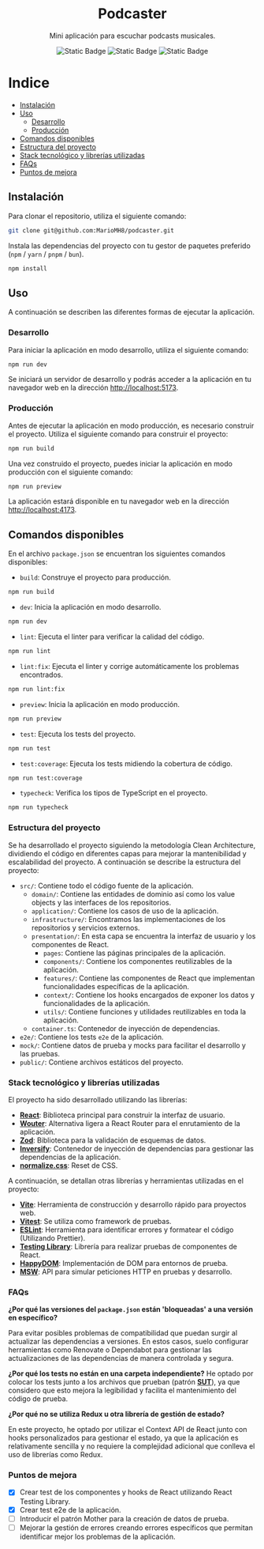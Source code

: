 <h1 align="center">
  Podcaster
</h1>

<p align="center">
  Mini aplicación para escuchar podcasts musicales.
</p>

<p align="center">
  <img alt="Static Badge" src="https://img.shields.io/badge/version-v.1.0.0-blue">
  <img alt="Static Badge" src="https://img.shields.io/badge/build-passing-green">
  <img alt="Static Badge" src="https://img.shields.io/badge/coverage-100%25-green">
</p>

Indice
======

<!--ts-->

* [Instalación](#instalación)
* [Uso](#uso)
    * [Desarrollo](#desarrollo)
    * [Producción](#producción)
* [Comandos disponibles](#comandos-disponibles)
* [Estructura del proyecto](#estructura-del-proyecto)
* [Stack tecnológico y librerías utilizadas](#stack-tecnológico-y-librerías-utilizadas)
* [FAQs](#faqs)
* [Puntos de mejora](#puntos-de-mejora)

<!--te-->

## Instalación

Para clonar el repositorio, utiliza el siguiente comando:

```bash
git clone git@github.com:MarioMH8/podcaster.git
```

Instala las dependencias del proyecto con tu gestor de paquetes preferido (`npm` / `yarn` / `pnpm` / `bun`).

```bash
npm install
```

## Uso

A continuación se describen las diferentes formas de ejecutar la aplicación.

### Desarrollo

Para iniciar la aplicación en modo desarrollo, utiliza el siguiente comando:

```bash
npm run dev
```

Se iniciará un servidor de desarrollo y podrás acceder a la aplicación en tu navegador web en la dirección
[http://localhost:5173](http://localhost:5173).

### Producción

Antes de ejecutar la aplicación en modo producción, es necesario construir el proyecto. Utiliza el siguiente comando
para construir el proyecto:

```bash
npm run build
```

Una vez construido el proyecto, puedes iniciar la aplicación en modo producción con el siguiente comando:

```bash
npm run preview
```

La aplicación estará disponible en tu navegador web en la dirección [http://localhost:4173](http://localhost:4173).

## Comandos disponibles

En el archivo `package.json` se encuentran los siguientes comandos disponibles:

- `build`: Construye el proyecto para producción.

```bash
npm run build
```

- `dev`: Inicia la aplicación en modo desarrollo.

```bash
npm run dev
```

- `lint`: Ejecuta el linter para verificar la calidad del código.

```bash
npm run lint
```

- `lint:fix`: Ejecuta el linter y corrige automáticamente los problemas encontrados.

```bash
npm run lint:fix
```

- `preview`: Inicia la aplicación en modo producción.

```bash
npm run preview
```

- `test`: Ejecuta los tests del proyecto.

```bash
npm run test
```

- `test:coverage`: Ejecuta los tests midiendo la cobertura de código.

```bash
npm run test:coverage
```

- `typecheck`: Verifica los tipos de TypeScript en el proyecto.

```bash
npm run typecheck
```

### Estructura del proyecto

Se ha desarrollado el proyecto siguiendo la metodología Clean Architecture, dividiendo el código en diferentes capas
para mejorar la mantenibilidad y escalabilidad del proyecto. A continuación se describe la estructura del proyecto:

- `src/`: Contiene todo el código fuente de la aplicación.
    - `domain/`: Contiene las entidades de dominio así como los value objects y las interfaces de los repositorios.
    - `application/`: Contiene los casos de uso de la aplicación.
    - `infrastructure/`: Encontramos las implementaciones de los repositorios y servicios externos.
    - `presentation/`: En esta capa se encuentra la interfaz de usuario y los componentes de React.
        - `pages`: Contiene las páginas principales de la aplicación.
        - `components/`: Contiene los componentes reutilizables de la aplicación.
        - `features/`: Contiene las componentes de React que implementan funcionalidades específicas de la aplicación.
        - `context/`: Contiene los hooks encargados de exponer los datos y funcionalidades de la aplicación.
        - `utils/`: Contiene funciones y utilidades reutilizables en toda la aplicación.
    - `container.ts`: Contenedor de inyección de dependencias.
- `e2e/`: Contiene los tests `e2e` de la aplicación.
- `mock/`: Contiene datos de prueba y mocks para facilitar el desarrollo y las pruebas.
- `public/`: Contiene archivos estáticos del proyecto.

### Stack tecnológico y librerías utilizadas

El proyecto ha sido desarrollado utilizando las librerías:

- [**React**](https://es.react.dev/): Biblioteca principal para construir la interfaz de usuario.
- [**Wouter**](https://www.npmjs.com/package/wouter): Alternativa ligera a React Router para el enrutamiento de la
  aplicación.
- [**Zod**](https://zod.dev/): Biblioteca para la validación de esquemas de datos.
- [**Inversify**](https://inversify.io/): Contenedor de inyección de dependencias para gestionar las dependencias de la
  aplicación.
- [**normalize.css**](https://necolas.github.io/normalize.css/): Reset de CSS.

A continuación, se detallan otras librerías y herramientas utilizadas en el proyecto:

- [**Vite**](https://vitejs.dev/): Herramienta de construcción y desarrollo rápido para proyectos web.
- [**Vitest**](https://vitest.dev/): Se utiliza como framework de pruebas.
- [**ESLint**](https://eslint.org/): Herramienta para identificar errores y formatear el código (Utilizando Prettier).
- [**Testing Library**](https://testing-library.com/): Librería para realizar pruebas de componentes de React.
- [**HappyDOM**](https://github.com/capricorn86/happy-dom): Implementación de DOM para entornos de prueba.
- [**MSW**](https://mswjs.io/): API para simular peticiones HTTP en pruebas y desarrollo.

### FAQs

**¿Por qué las versiones del `package.json` están 'bloqueadas' a una versión en específico?**

Para evitar posibles problemas de compatibilidad que puedan surgir al actualizar las dependencias a versiones. En estos
casos, suelo configurar herramientas como Renovate o Dependabot para gestionar las actualizaciones de las dependencias
de manera controlada y segura.

**¿Por qué los tests no están en una carpeta independiente?**
He optado por colocar los tests junto a los archivos que prueban (patrón
[**SUT**](https://martinfowler.com/bliki/UnitTest.html#:~:text=SUT%20is%20an%20abbreviation%20for,under%20test%20(or%20system%20under%20test).)), ya que considero que esto mejora la legibilidad y facilita el mantenimiento del código de prueba.

**¿Por qué no se utiliza Redux u otra librería de gestión de estado?**

En este proyecto, he optado por utilizar el Context API de React junto con hooks personalizados para gestionar el
estado,
ya que la aplicación es relativamente sencilla y no requiere la complejidad adicional que conlleva el uso de librerías
como Redux.

### Puntos de mejora

- [X] Crear test de los componentes y hooks de React utilizando React Testing Library.
- [X] Crear test e2e de la aplicación.
- [ ] Introducir el patrón Mother para la creación de datos de prueba.
- [ ] Mejorar la gestión de errores creando errores específicos que permitan identificar mejor los problemas de la
  aplicación.
